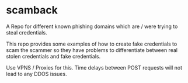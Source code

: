 # scamback

A Repo for different known phishing domains which are / were trying to steal credentials.

This repo provides some examples of how to create fake credentials to scam the scammer so they have problems to differentiate between real stolen credentials and fake credentials.

Use VPNS / Proxies for this. Time delays between POST requests will not lead to any DDOS issues. 
